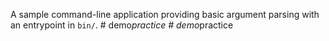 A sample command-line application providing basic argument parsing with an entrypoint in `bin/`.
#   d e m o _ p r a c t i c e  
 #   d e m o _ p r a c t i c e  
 